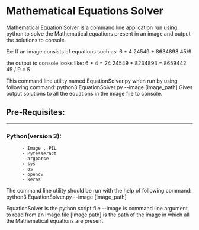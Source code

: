 # Mathematical Equations Solver
Mathematical Equation Solver is a command line application run using python to solve the Mathematical equations present in an image and output the solutions to console.

Ex:
  If an image consists of equations such as:
    6 * 4
    24549 + 8634893
    45/9
    
  the output to console looks like:
    6 * 4 = 24
    24549 + 8234893 = 8659442
    45 / 9 = 5
    

This command line utility named EquationSolver.py when run by using following command:
        python3 EquationSolver.py --image [image_path]
Gives output solutions to all the equations in the image file to console.

## Pre-Requisites:
------------------
   ### Python(version 3):
          - Image , PIL
          - Pytesseract
          - argparse
          - sys
          - os
          - opencv
          - keras
          
The command line utility should be run with the help of following command:
         python3 EquationSolver.py --image [image_path]
        
EquationSolver is the python script file
--image is command line argument to read from an image file
[image path] is the path of the image in which all the Mathematical equations are present.

